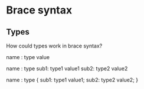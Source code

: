 Brace syntax
============


Types
-----

How could types work in brace syntax?

name : type value


name : type
	sub1: type1 value1
	sub2: type2 value2

name : type { sub1: type1 value1; sub2: type2 value2; }
